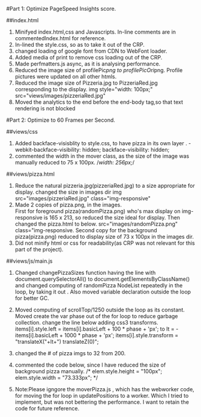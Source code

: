 #Part 1: Optimize PageSpeed Insights score.

##index.html
1. Minifyed index.html,css and Javascripts. In-line comments are in commentedIndex.html for reference.
2. In-lined the style.css, so as to take it out of the CRP.
3. changed loading of google font from CDN to WebFont loader.
      <!--link href="//fonts.googleapis.com/css?family=Open+Sans:400,700" rel="stylesheet" -->
4. Added media of print to remove css loading out of the CRP.
5. Made perfmatters.js async, as it is analysing performance.
6. Reduced the image size of profilePic*png to profilePicOri*png. Profile pictures were updated on all other htmls.
7. Reduced the image size  of Pizzeria.jpg to PizzeriaRed.jpg corresponding to the display.
      img style="width: 100px;" src="views/images/pizzeriaRed.jpg"
8. Moved the analytics to the end before the end-body tag,so that text rendering is not blocked

#Part 2: Optimize to 60 Frames per Second.

##views/css

1. Added backface-visisblity to style.css, to have pizza in its own layer .
   -webkit-backface-visibility: hidden; 
    backface-visibility: hidden; 
2. commented the width in the mover class, as the size of the image was manually reduced to 75 x 100px.
    /*width: 256px;*/

##views/pizza.html

1. Reduce the natural pizzeria.jpg(pizzeriaRed.jpg) to a size appropriate for display. changed the size in images dir
   img src="images/pizzeriaRed.jpg" class="img-responsive" 
2. Made 2 copies of pizza.png, in the images.<br>
    First for foreground pizza(randomPizza.png) who's max display on img-responsive is 165 x 213, so reduced the size ideal      for display. Then changed the pizza.html to below.
      src="images/randomPizza.png" class="img-responsive.
    Second copy for the background pizza(pizza.png) reduced to display size of 73 x 100px in the images dir.
3.  Did not minify html or css for readability(as CRP was not relevant for this part of the project).              

##views/js/main.js

1.  Changed changePizzaSizes function having the line with document.querySelectorAll() to document.getElementsByClassName()      and changed computing of randomPizza NodeList repeatedly in the loop, by taking it out . Also moved variable declaration     outside the loop for better GC.
2.  Moved computing of scrollTop/1250 outside the loop as its constant. Moved create the var phase out of the for loop to        reduce garbage collection.
    change the line below adding css3 transforms.
    items[i].style.left = items[i].basicLeft + 100 * phase + 'px'; 
    to
    lt = -items[i].basicLeft + 1000 * phase + 'px';
    items[i].style.transform = "translateX("+lt+") translateZ(0)";
    
3. changed the # of pizza imgs to 32 from 200.
4. commented the code below, since I have reduced the size of background pizza manually.
   /* elem.style.height = "100px";
    elem.style.width = "73.333px"; */
5.  Note:Please igngore the  moverPizza.js , which has the webworker code, for moving the for loop in updatePositions to a       worker. Which I tried to implement, but was not bettering the performance. I want to retain the code for future              reference.
